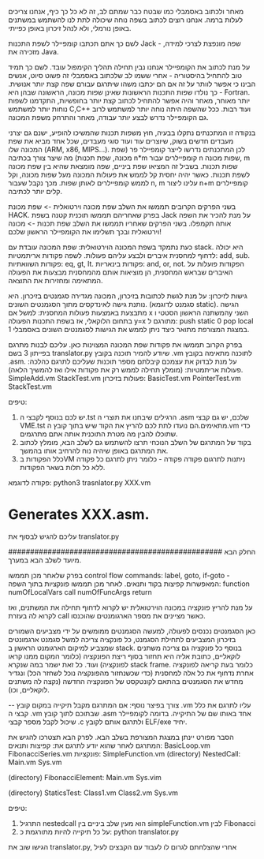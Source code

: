 
מאחר ולכתוב באסמבלי כמו שבטח כבר שמתם לב, זה לא כל כך כיף, אנחנו צריכים לעלות ברמה.
אנחנו רוצים לכתוב בשפה נוחה שיכולה לתת לנו להשתמש במשתנים באופן נורמלי, ולא לנהל זיכרון באופן כפייתי.


לשם כך אתם תכתבו קומפיילר לשפת התכנות Jack - שפה מונפצת לצרכי למידה, מזכירה את Java.

על מנת לכתוב את הקומפיילר אנחנו נבין תחילה תהליך הקימפול עובד. לשם כך תמיד טוב להתחיל בהיסטוריה -
אחרי ששמו לב שלכתוב באסמבלי זה פשוט סיוט, אנשים הבינו כי אפשר לוותר על זה אם הם יכתבו משהו שיתרגם
עבורם שפה קצת יותר אנושית. - כך נולדו שפות התכנות הראשונות שאינן שפות מכונה, הראשונה שבהן היא Fortran.
יותר מאוחר, מאחר והיה אפשר להתחיל לכתוב קצת יותר בחופשיות, התקדמנו לשפות נוחות יותר 
למשתמש  C,C++ ועוד רבות. ככל שהשפה היתה נוחה יותר למשתמש לרוב גם הקומפיילר נדרש לבצע יותר עבודה, 
מאחר והתרחק משפת המכונה.

בנקודה זו המתכנתים נתקלו בבעיה, חוץ משפות תכנות שהמשיכו להופיע, ישנם גם יצרני מעבדים חדשים בשוק,
שיוצרים עוד ועוד סוגי מעבדים, שכל אחד מביא את שפת המכונה שלו (ARM, x86, MIPS...). לכן המתכנתים נדרשו 
לייצר קומפיילר פר (שפת מכונה, שפת תכנות) מה שיצר צורך בכתיבה n*m קומפיילרים עבור n שפות מכונה, m
שפות תכנות. בשביל זה המציאו שפת ביניים, שפה מומצאת שהיא בין שפת מכונה לשפת תכנות.
כאשר יהיה יחסית קל לממש את פעולות המכונה מעל שפות מכונה, וקל לממש קומפיילרים לאותן שפות.
מכך נקבל שעבור n, m עלינו ליצור n+m קומפיילרים קלים יותר לכתיבה.

בשני הפרקים הקרובים תממשו את השלב שפת מכונה וירטואלית -> שפת מכונת HACK.
בפרק שאחריהם תממשו תוכנית קטנה בשפת Jack על מנת להכיר את השפה אותה תקמפלו.
בשני הפרקים שאחריו תממשו את השלב שפת תכנות -> מכונה וירטואלית ובכך תשלימו את הקומפיילר הראשון שלכם!


כעת נתמקד בשפת המכונה הוירטואלית:
שפת המכונה עובדת עם stack. היא יכולה לדחוף למחסנית איברים ולבצע עליהם פעולות.
לשפה פקודות אריתמטיות: add, sub.
פקודות השוואתיות: eq, gt, lt.
פקודות בינאריות: and, or, not.
הפקודות פועלות על האיברים שבראש המחסנית, הן מוציאות אותם מהמחסנית מבצעות את הפעולה המתאימה ומחזירות את התוצאה.

גישות לזיכרון: על מנת לגשת לכתובות בזיכרון, המכונה מגדירה סגמנטים בזיכרון. היא נותנת גישה לאינדקסים
מתוך הסגמנטים השונים. (סגמנט לדוגמא static). הגישה מתבצעת באמצעות פעולות המחסנית:
למשל אם x המשתנה הראשון הסטטי וy השני בתחום הלוקאלי, אז בשפת התכנות הפעולה y=x מתורגם ל:
push static 0 
pop local 1
במצגת המצורפת מתואר כיצד ניתן לממש את הגישות לסגמנטים השונים באסמבלי.

בפרק הקרוב תממשו את פקודות שפת המכונה המצוינות כאן. עליכם לבנות מתרגם בפייתון 3 בשם translator.py שיודע להמיר תוכנה
בקובץ .vm לתוכנה מתאימה בקובץ .asm. על מנת לבדוק את עצמכם קיבלתם מספר תוכנות שעליכם לתרגם כהלכה:
פעולות אריתמטיות: (מומלץ תחילה לממש רק את פקודות אילו ואז להמשיך הלאה).
SimpleAdd.vm
StackTest.vm
פעולות בזיכרון:
BasicTest.vm
PointerTest.vm
StackTest.vm


טיפים:
1. יש לכם בנוסף לקבצי ה.tst הרגילים שיבחנו את תוצרי ה .asm שלכם, יש גם קבצי VME.tst מתאימים.הם נועדו
לתת לכם להריץ את הקוד שיש בתוך קובץ ה.vm כדי שתוכלו להבין מה מטרת התוכנית אותה אתם מתרגמים.
2. בקוד של המתרגם של השלב הנוכחי תרצו להשתמש גם לשלב הבא, מומלץ לכתוב את המתרגם באופן שיהיה
נוח להרחיב אותו בהמשך.
3. כלל הפקודות בVM ניתנות לתרגום פקודה פקודה - כלומר ניתן לתרגם כל פקודה ללא כל תלות בשאר הפקודות.

פקודה לדוגמא:
python3 trasnlator.py XXX.vm
# Generates XXX.asm.  
עליכם להגיש לבסוף את translator.py



#################################################
החלק הבא מיועד לשלב הבא במערך.

בפרק שלאחר מכן תממשו control flow commands:
label, goto, if-goto - המאפשרות קפיצות בקוד ותנאים.
לאחר מכן תממשו פונקציות בתוך השפה:
function <name> numOfLocalVars
call <name> numOfFuncArgs
return 

על מנת להריץ פונקציה במכונה הוירטואלית יש לקרוא לדחוף תחילה את המשתנים, ואז לקרוא לה בעזרת call כאשר מציינים את מספר הארגומנטים שהוכנסו.

כאן הסגמנטים נכנסים לפעולה, למעשה הסגמנטים ממומשים על ידי מצביעים השמורים בזיכרון המצביעים לתחילת
הסגמנט, כל פונקציה צריכה למשל סגמנט ארגמונטים שמצביע למיקום הארגומנט הראשון ב stack.
בנוסף כל פונקציה גם צריכה משתנים לוקאליים, כתובת אליה היא תחזור בסוף ריצת הפונקציה (כלומר המקום ממנו
קראו לפונקציה) ועוד. כל זאת ישמר במה שנקרא stack frame. כלומר בעת קריאה לפונקציה אחרת נדחוף את 
כל אלה למחסנית (כדי שכשנחזור מהפונקציה נוכל לשחזר הכל) ונגדיר מחדש את הסגמנטים בהתאם לקונטקסט
של הפונקציה החדשה (נקצה לה משתנים לוקאליים, וכו).

-- צורך בפיצר נוסף: אם המתרגם מקבל תיקייה במקום קובץ .vm עליו לתרגם את כלל קבצי ה .vm שבתוכם
לתוך קובץ .asm אחד באותו שם של התיקייה. בדומה לקומפיילר שיכול לקבל מספר קבצי .c ולתרגם אותם לקובץ ELF/exe יחיד.

הסבר מפורט יינתן במצגת המצורפת בשלב הבא.
לפרק הבא תצטרכו להגיש את המתרגם לאחר שהוא יודע לתרגם את:
קפיצות ותנאים:
BasicLoop.vm
FibonacciSeries.vm
פונקציות:
SimpleFunction.vm
(directory) NestedCall:
	Main.vm	
	Sys.vm

(directory) FibonacciElement:
	Main.vm
	Sys.vim


(directory) StaticsTest: 
	Class1.vm 
	Class2.vm 
	Sys.vm

טיפים:
1. התרגיל nestedcall הוא מעין שלב ביניים בין simpleFunction.vm לבין Fibonacci
2. על כל תיקייה להיות מתורגמת כ:
python translator.py <dirname>

הגישו שוב את translator.py, אחרי שהצלחתם לגרום לו לעבוד עם הקבצים לעיל
